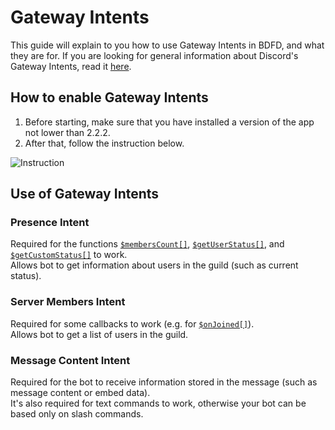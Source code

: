 # Gateway Intents
This guide will explain to you how to use Gateway Intents in BDFD, and what they are for.
If you are looking for general information about Discord's Gateway Intents, read it [here](https://discord.com/developers/docs/topics/gateway#gateway-intents).

## How to enable Gateway Intents
1. Before starting, make sure that you have installed a version of the app not lower than 2.2.2.
2. After that, follow the instruction below.

![Instruction](https://user-images.githubusercontent.com/70456337/199396053-706bc3a5-fc19-4f03-b40f-9cf13755750c.gif)


## Use of Gateway Intents
### Presence Intent
Required for the functions [`$membersCount[]`](../bdscript/membersCount.md#second-usage), [`$getUserStatus[]`](../bdscript/getUserStatus.md), and [`$getCustomStatus[]`](../bdscript/getCustomStatus.md) to work.\
Allows bot to get information about users in the guild (such as current status).

### Server Members Intent
Required for some callbacks to work (e.g. for [`$onJoined[]`](../callbacks/onJoined.md)).\
Allows bot to get a list of users in the guild.

### Message Content Intent
Required for the bot to receive information stored in the message (such as message content or embed data).\
It's also required for text commands to work, otherwise your bot can be based only on slash commands.
